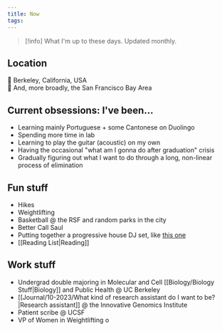 ```yaml
---
title: Now
tags:
---
```

>[!info] What I'm up to these days. Updated monthly.
## Location
📍 Berkeley, California, USA <br> 
🌉 And, more broadly, the San Francisco Bay Area 
## Current obsessions: I've been...
- Learning mainly Portuguese + some Cantonese on Duolingo
- Spending more time in lab
- Learning to play the guitar (acoustic) on my own 
- Having the occasional "what am I gonna do after graduation" crisis
- Gradually figuring out what I want to do through a long, non-linear process of elimination
## Fun stuff
- Hikes
- Weightlifting
- Basketball @ the RSF and random parks in the city
- Better Call Saul
- Putting together a progressive house DJ set, like [this one](https://www.youtube.com/watch?v=VhPa0XYA5DA&t=1888s)
- [[Reading List|Reading]]
## Work stuff
- Undergrad double majoring in Molecular and Cell [[Biology/Biology Stuff|Biology]] and Public Health @ UC Berkeley
- [[Journal/10-2023/What kind of research assistant do I want to be?|Research assistant]] @ the Innovative Genomics Institute
- Patient scribe @ UCSF
- VP of Women in Weightlifting  o